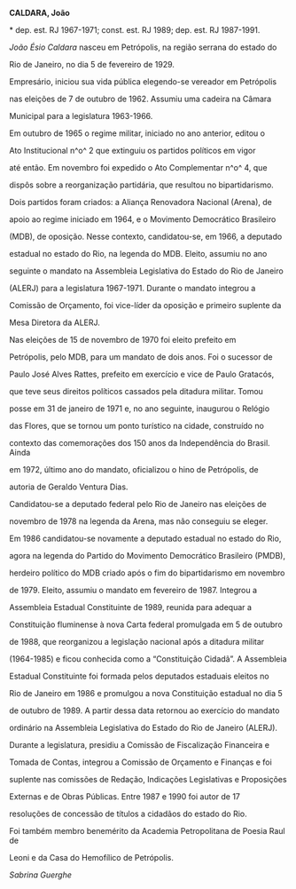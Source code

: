 **CALDARA, João**



\* dep. est. RJ 1967-1971; const. est. RJ 1989; dep. est. RJ 1987-1991.



*João Ésio Caldara* nasceu em Petrópolis, na região serrana do estado do

Rio de Janeiro, no dia 5 de fevereiro de 1929.



Empresário, iniciou sua vida pública elegendo-se vereador em Petrópolis

nas eleições de 7 de outubro de 1962. Assumiu uma cadeira na Câmara

Municipal para a legislatura 1963-1966.



Em outubro de 1965 o regime militar, iniciado no ano anterior, editou o

Ato Institucional n^o^ 2 que extinguiu os partidos políticos em vigor

até então. Em novembro foi expedido o Ato Complementar n^o^ 4, que

dispôs sobre a reorganização partidária, que resultou no bipartidarismo.

Dois partidos foram criados: a Aliança Renovadora Nacional (Arena), de

apoio ao regime iniciado em 1964, e o Movimento Democrático Brasileiro

(MDB), de oposição. Nesse contexto, candidatou-se, em 1966, a deputado

estadual no estado do Rio, na legenda do MDB. Eleito, assumiu no ano

seguinte o mandato na Assembleia Legislativa do Estado do Rio de Janeiro

(ALERJ) para a legislatura 1967-1971. Durante o mandato integrou a

Comissão de Orçamento, foi vice-líder da oposição e primeiro suplente da

Mesa Diretora da ALERJ.



Nas eleições de 15 de novembro de 1970 foi eleito prefeito em

Petrópolis, pelo MDB, para um mandato de dois anos. Foi o sucessor de

Paulo José Alves Rattes, prefeito em exercício e vice de Paulo Gratacós,

que teve seus direitos políticos cassados pela ditadura militar. Tomou

posse em 31 de janeiro de 1971 e, no ano seguinte, inaugurou o Relógio

das Flores, que se tornou um ponto turístico na cidade, construído no

contexto das comemorações dos 150 anos da Independência do Brasil. Ainda

em 1972, último ano do mandato, oficializou o hino de Petrópolis, de

autoria de Geraldo Ventura Dias.



Candidatou-se a deputado federal pelo Rio de Janeiro nas eleições de

novembro de 1978 na legenda da Arena, mas não conseguiu se eleger.



Em 1986 candidatou-se novamente a deputado estadual no estado do Rio,

agora na legenda do Partido do Movimento Democrático Brasileiro (PMDB),

herdeiro político do MDB criado após o fim do bipartidarismo em novembro

de 1979. Eleito, assumiu o mandato em fevereiro de 1987. Integrou a

Assembleia Estadual Constituinte de 1989, reunida para adequar a

Constituição fluminense à nova Carta federal promulgada em 5 de outubro

de 1988, que reorganizou a legislação nacional após a ditadura militar

(1964-1985) e ficou conhecida como a “Constituição Cidadã”. A Assembleia

Estadual Constituinte foi formada pelos deputados estaduais eleitos no

Rio de Janeiro em 1986 e promulgou a nova Constituição estadual no dia 5

de outubro de 1989. A partir dessa data retornou ao exercício do mandato

ordinário na Assembleia Legislativa do Estado do Rio de Janeiro (ALERJ).

Durante a legislatura, presidiu a Comissão de Fiscalização Financeira e

Tomada de Contas, integrou a Comissão de Orçamento e Finanças e foi

suplente nas comissões de Redação, Indicações Legislativas e Proposições

Externas e de Obras Públicas. Entre 1987 e 1990 foi autor de 17

resoluções de concessão de títulos a cidadãos do estado do Rio.



Foi também membro benemérito da Academia Petropolitana de Poesia Raul de

Leoni e da Casa do Hemofílico de Petrópolis.



*Sabrina Guerghe*



